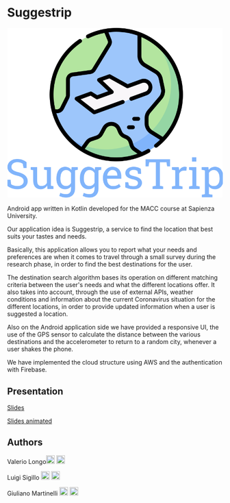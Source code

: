 # Suggestrip

![logo](https://github.com/1655653/Suggestrip/blob/master/SuggestripApp/app/src/main/res/drawable/logo.png)

Android app written in Kotlin developed for the MACC course at Sapienza University.

Our application idea is Suggestrip, a service to find the location that best suits your tastes and needs.

Basically, this application allows you to report what your needs and preferences are when it comes to travel through a small survey during the research phase, in order to find the best destinations for the user.

The destination search algorithm bases its operation on different matching criteria between the user's needs and what the different locations offer. It also takes into account, through the use of external APIs, weather conditions and information about the current Coronavirus situation for the different locations, in order to provide updated information when a user is suggested a location.

Also on the Android application side we have provided a responsive UI, the use of the GPS sensor to calculate the distance between the various destinations and the accelerometer to return to a random city, whenever a user shakes the phone.

We have implemented the cloud structure using AWS and the authentication with Firebase.

## Presentation

[Slides](https://github.com/1655653/Suggestrip/blob/master/SuggesTrip%20Presentation.pdf)

[Slides animated](https://docs.google.com/presentation/d/13aZdHmsNEu8TovY9p5m1sDpIMqqBD0xRsskTTToFn7c/edit#slide=id.gb1d5c5d530_0_75)

## Authors

Valerio Longo[<img src="https://cdn4.iconfinder.com/data/icons/social-messaging-ui-color-shapes-2-free/128/social-linkedin-circle-512.png" width="20" height="20">](https://www.linkedin.com/in/valerio-longo-51000a10a/) [<img src="https://upload.wikimedia.org/wikipedia/commons/9/91/Octicons-mark-github.svg" width="20" height="20">](https://github.com/1655653)

Luigi Sigillo [<img src="https://cdn4.iconfinder.com/data/icons/social-messaging-ui-color-shapes-2-free/128/social-linkedin-circle-512.png" width="20" height="20">](https://www.linkedin.com/in/luigi-sigillo)
[<img src="https://upload.wikimedia.org/wikipedia/commons/9/91/Octicons-mark-github.svg" width="20" height="20">](https://github.com/LuigiSigillo/)

Giuliano Martinelli [<img src="https://cdn4.iconfinder.com/data/icons/social-messaging-ui-color-shapes-2-free/128/social-linkedin-circle-512.png" width="20" height="20">](https://www.linkedin.com/in/giuliano-martinelli-20a9b2193/)
[<img src="https://upload.wikimedia.org/wikipedia/commons/9/91/Octicons-mark-github.svg" width="20" height="20">](https://github.com/g185)
